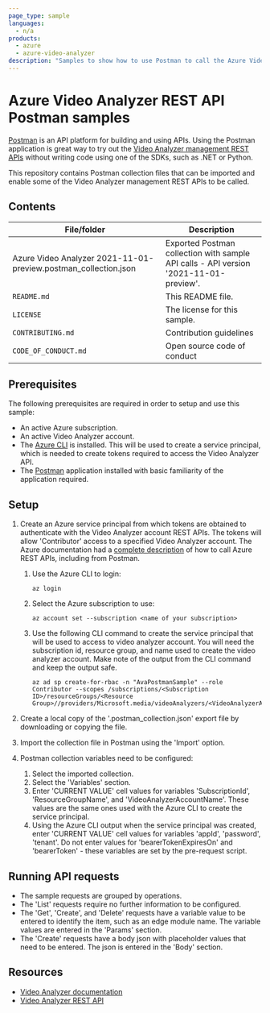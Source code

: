 ```yaml
---
page_type: sample
languages:
  - n/a
products:
  - azure
  - azure-video-analyzer
description: "Samples to show how to use Postman to call the Azure Video Analyzer management API."  
---
```


# Azure Video Analyzer REST API Postman samples

[Postman](https://www.postman.com) is an API platform for building and using APIs. Using the Postman application is great way to try out the [Video Analyzer management REST APIs](https://docs.microsoft.com/rest/api/videoanalyzer/) without writing code using one of the SDKs, such as .NET or Python.

This repository contains Postman collection files that can be imported and enable some of the Video Analyzer management REST APIs to be called.

## Contents

| File/folder       | Description                                |
|----------------------|--------------------------------------------|
| Azure Video Analyzer 2021-11-01-preview.postman_collection.json | Exported Postman collection with sample API calls - API version '2021-11-01-preview'. |
| `README.md` | This README file. |
| `LICENSE` | The license for this sample. |
| `CONTRIBUTING.md` | Contribution guidelines |
| `CODE_OF_CONDUCT.md` | Open source code of conduct |

## Prerequisites

The following prerequisites are required in order to setup and use this sample:

- An active Azure subscription.
- An active Video Analyzer account.
- The [Azure CLI](https://docs.microsoft.com/cli/azure/) is installed. This will be used to create a service principal, which is needed to create tokens required to access the Video Analyzer API.
- The [Postman](https://www.postman.com) application installed with basic familiarity of the application required.

## Setup

1. Create an Azure service principal from which tokens are obtained to authenticate with the Video Analyzer account REST APIs. The tokens will allow 'Contributor' access to a specified Video Analyzer account. The Azure documentation had a [complete description](https://docs.microsoft.com/rest/api/azure/) of how to call Azure REST APIs, including from Postman.
    1. Use the Azure CLI to login:
        ```azurecli
        az login
        ```

    1. Select the Azure subscription to use:
        ```azurecli
        az account set --subscription <name of your subscription>
        ```

    1. Use the following CLI command to create the service principal that will be used to access to video analyzer account. You will need the subscription id, resource group, and name used to create the video analyzer account. Make note of the output from the CLI command and keep the output safe.
        ```azurecli
        az ad sp create-for-rbac -n "AvaPostmanSample" --role Contributor --scopes /subscriptions/<Subscription ID>/resourceGroups/<Resource Group>//providers/Microsoft.media/videoAnalyzers/<VideoAnalyzerAccountName>
        ```

1. Create a local copy of the '.postman_collection.json' export file by downloading or copying the file.
1. Import the collection file in Postman using the 'Import' option.
1. Postman collection variables need to be configured:
    1. Select the imported collection.
    1. Select the 'Variables' section.
    1. Enter 'CURRENT VALUE' cell values for variables 'SubscriptionId', 'ResourceGroupName', and 'VideoAnalyzerAccountName'. These values are the same ones used with the Azure CLI to create the service principal.
    1. Using the Azure CLI output when the service principal was created, enter 'CURRENT VALUE' cell values for variables 'appId', 'password', 'tenant'. Do not enter values for 'bearerTokenExpiresOn' and 'bearerToken' - these variables are set by the pre-request script.

## Running API requests

- The sample requests are grouped by operations.
- The 'List' requests require no further information to be configured.
- The 'Get', 'Create', and 'Delete' requests have a variable value to be entered to identify the item, such as an edge module name. The variable values are entered in the 'Params' section.
- The 'Create' requests have a body json with placeholder values that need to be entered. The json is entered in the 'Body' section.

## Resources

- [Video Analyzer documentation](https://docs.microsoft.com/azure/azure-video-analyzer/video-analyzer-docs)
- [Video Analyzer REST API](https://docs.microsoft.com/rest/api/videoanalyzer/)
